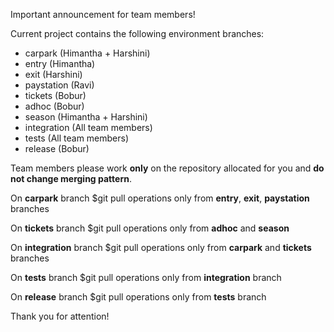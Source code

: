 <p>Important announcement for team members!</p>
<p>Current project contains the following environment branches:</p>
<ul>
	<li>carpark (Himantha + Harshini)</li>
	<li>entry (Himantha)</li>
	<li>exit (Harshini)</li>
	<li>paystation (Ravi)</li>
	<li>tickets (Bobur)</li>
	<li>adhoc (Bobur)</li>
	<li>season (Himantha + Harshini)</li>
	<li>integration (All team members)</li>
	<li>tests (All team members)</li>
	<li>release (Bobur)</li>
</ul>

<p>Team members please work <b>only</b> on the repository allocated for you and <b>do not change merging pattern</b>.</p>
<p>On <b>carpark</b> branch $git pull operations only from <b>entry</b>, <b>exit</b>, <b>paystation</b> branches</p>
<p>On <b>tickets</b> branch $git pull operations only from <b>adhoc</b> and <b>season</b></p>
<p>On <b>integration</b> branch $git pull operations only from <b>carpark</b> and <b>tickets</b> branches</p>
<p>On <b>tests</b> branch $git pull operations only from <b>integration</b> branch</p>
<p>On <b>release</b> branch $git pull operations only from <b>tests</b> branch</p>
<p>Thank you for attention!</p>
